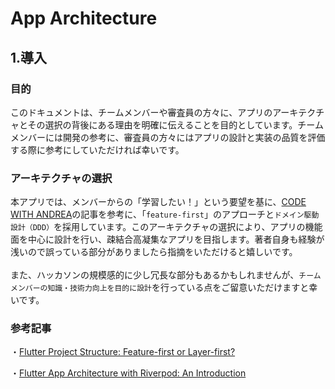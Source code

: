 # App Architecture

## 1.導入

### 目的
このドキュメントは、チームメンバーや審査員の方々に、アプリのアーキテクチャとその選択の背後にある理由を明確に伝えることを目的としています。チームメンバーには開発の参考に、審査員の方々にはアプリの設計と実装の品質を評価する際に参考にしていただければ幸いです。

### アーキテクチャの選択
本アプリでは、メンバーからの「学習したい！」という要望を基に、[CODE WITH ANDREA](https://codewithandrea.com/)の記事を参考に、「`feature-first`」のアプローチと`ドメイン駆動設計（DDD）`を採用しています。このアーキテクチャの選択により、アプリの機能面を中心に設計を行い、疎結合高凝集なアプリを目指します。著者自身も経験が浅いので誤っている部分がありましたら指摘をいただけると嬉しいです。<br><br>
また、ハッカソンの規模感的に少し冗長な部分もあるかもしれませんが、`チームメンバーの知識・技術力向上を目的に設計`を行っている点をご留意いただけますと幸いです。

### 参考記事
・[Flutter Project Structure: Feature-first or Layer-first?](https://codewithandrea.com/articles/flutter-project-structure/)

・[Flutter App Architecture with Riverpod: An Introduction](https://codewithandrea.com/articles/flutter-app-architecture-riverpod-introduction/)
